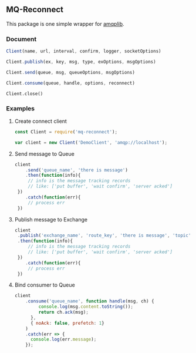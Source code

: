 ## MQ-Reconnect

This package is one simple wrapper for [amqplib](http://www.squaremobius.net/amqp.node/).

### Document

```javascript
Client(name, url, interval, confirm, logger, socketOptions)
```


```javascript
Client.publish(ex, key, msg, type, exOptions, msgOptions)
```

```javascript
Client.send(queue, msg, queueOptions, msgOptions)
```

```javascript
Client.consume(queue, handle, options, reconnect)
```

```
Client.close()
```

### Examples

1. Create connect client

   ```javascript
   const Client = require('mq-reconnect');
   
   var client = new Client('DemoClient', 'amqp://localhost');
   ```

2. Send message to Queue

   ```javascript
   client
       .send('queue_name', 'there is message')
       .then(function(info){
       	// info is the message tracking records
       	// like: ['put buffer', 'wait confirm', 'server acked']
   	})
       .catch(function(err){
       	// process err
   	})
   ```

3. Publish message to Exchange

   ```javascript
   client
   	.publish('exchange_name', 'route_key', 'there is message', 'topic')
   	.then(function(info){
       	// info is the message tracking records
       	// like: ['put buffer', 'wait confirm', 'server acked']
   	})
       .catch(function(err){
       	// process err
   	})
   ```

4. Bind consumer to Queue

   ```javascript
   client
       .consume('queue_name', function handle(msg, ch) {
            console.log(msg.content.toString());
            return ch.ack(msg);
         },
         { noAck: false, prefetch: 1}
       )
       .catch(err => {
         console.log(err.message);
       });
   ```

